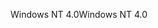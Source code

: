 <span data-ttu-id="09210-101">Windows NT 4.0</span><span class="sxs-lookup"><span data-stu-id="09210-101">Windows NT 4.0</span></span>